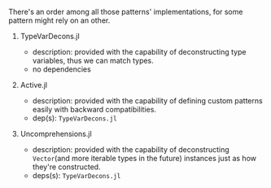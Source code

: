 
There's an order among all those patterns' implementations, for some pattern might rely on an other.

1. TypeVarDecons.jl
    - description: provided with the capability of deconstructing type variables, thus we can match types.
    - no dependencies

2. Active.jl
    - description: provided with the capability of defining custom patterns easily with backward compatibilities.
    - dep(s): `TypeVarDecons.jl`

3. Uncomprehensions.jl
    - description: provided with the capability of deconstructing `Vector`(and more iterable types in the future) instances just as how they're constructed.
    - deps(s): `TypeVarDecons.jl`

